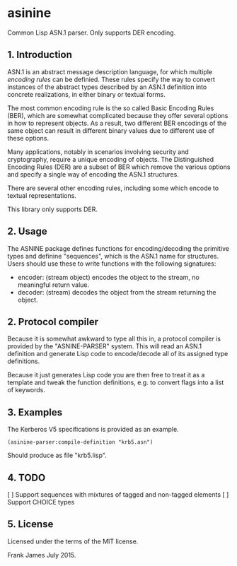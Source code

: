 # asinine
Common Lisp ASN.1 parser. Only supports DER encoding.

## 1. Introduction
ASN.1 is an abstract message description language, for which multiple *encoding rules* can be definied. These
rules specify the way to convert instances of the abstract types described by an ASN.1 definition into concrete
realizations, in either binary or textual forms. 

The most common encoding rule is the so called Basic Encoding Rules (BER), which are somewhat complicated because they offer 
several options in how to represent objects. As a result, two different BER encodings of the same object can result in different 
binary values due to different use of these options. 

Many applications, notably in scenarios involving security and cryptography, require a unique encoding of objects. The Distinguished
Encoding Rules (DER) are a subset of BER which remove the various options and specify a single way of encoding the ASN.1 structures.

There are several other encoding rules, including some which encode to textual representations.

This library only supports DER.

## 2. Usage
The ASNINE package defines functions for encoding/decoding the primitive types and definine "sequences", which is the ASN.1 name for 
structures. Users should use these to write functions with the following signatures:

* encoder: (stream object) encodes the object to the stream, no meaningful return value.
* decoder: (stream) decodes the object from the stream returning the object.

## 2. Protocol compiler
Because it is somewhat awkward to type all this in, a protocol compiler is provided by the "ASNINE-PARSER" system. This will read
an ASN.1 definition and generate Lisp code to encode/decode all of its assigned type definitions. 

Because it just generates Lisp code you are then free to treat it as a template and tweak the function definitions, e.g.
to convert flags into a list of keywords. 

## 3. Examples
The Kerberos V5 specifications is provided as an example. 

```
(asinine-parser:compile-definition "krb5.asn")
```

Should produce as file "krb5.lisp".

## 4. TODO
[ ] Support sequences with mixtures of tagged and non-tagged elements
[ ] Support CHOICE types


## 5. License
Licensed under the terms of the MIT license.

Frank James
July 2015.

